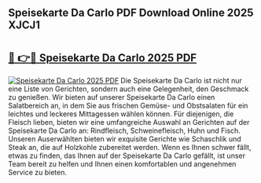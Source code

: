 ## Speisekarte Da Carlo PDF Download Online 2025 XJCJ1

# <h2><a href="http://gc8ucmr.nevu.top/?p=Speisekarte+Da+Carlo">🔗 👉🔴 Speisekarte Da Carlo 2025 PDF</a></h2>

[![Speisekarte Da Carlo 2025 PDF](https://i.imgur.com/dBaPXMq.png)](http://gc8ucmr.nevu.top/?p=Speisekarte+Da+Carlo)
Die Speisekarte Da Carlo ist nicht nur eine Liste von Gerichten, sondern auch eine Gelegenheit, den Geschmack zu genießen. Wir bieten auf unserer Speisekarte Da Carlo einen Salatbereich an, in dem Sie aus frischen Gemüse- und Obstsalaten für ein leichtes und leckeres Mittagessen wählen können. Für diejenigen, die Fleisch lieben, bieten wir eine umfangreiche Auswahl an Gerichten auf der Speisekarte Da Carlo an: Rindfleisch, Schweinefleisch, Huhn und Fisch. Unseren Auserwählten bieten wir exquisite Gerichte wie Schaschlik und Steak an, die auf Holzkohle zubereitet werden. Wenn es Ihnen schwer fällt, etwas zu finden, das Ihnen auf der Speisekarte Da Carlo gefällt, ist unser Team bereit zu helfen und Ihnen einen komfortablen und angenehmen Service zu bieten.
